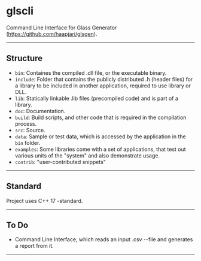# glscli

Command Line Interface for Glass Generator (https://github.com/haapjari/glsgen).

---

## Structure

- `bin`: Containes the compiled .dll file, or the executable binary.
- `include`: Folder that contains the publicly distributed .h (header files) for a library to be included in another application, required to use library or DLL.
- `lib`: Statically linkable .lib files (precompiled code) and is part of a library.
- `doc`: Documentation.
- `build`: Build scripts, and other code that is required in the compilation process.
- `src`: Source.
- `data`: Sample or test data, which is accessed by the application in the `bin` folder.
- `examples`: Some libraries come with a set of applications, that test out various units of the "system" and also demonstrate usage.
- `contrib`: "user-contributed snippets"

---

## Standard

Project uses C++ 17 -standard.

---

## To Do

- Command Line Interface, which reads an input .csv --file and generates a report from it.

---
